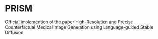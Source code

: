 # PRISM
Official implemention of the paper High-Resolution and Precise Counterfactual Medical Image Generation using Language-guided Stable Diffusion

